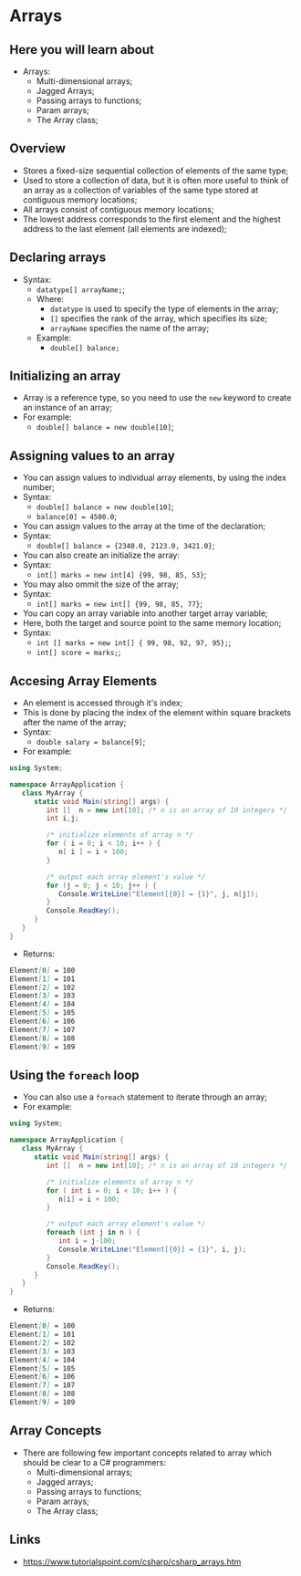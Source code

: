 # Arrays

## Here you will learn about

- Arrays:
  - Multi-dimensional arrays;
  - Jagged Arrays;
  - Passing arrays to functions;
  - Param arrays;
  - The Array class;

## Overview

- Stores a fixed-size sequential collection of elements of the same type;
- Used to store a collection of data, but it is often more useful to think of an array as a collection of variables of the same type stored at contiguous memory locations;
- All arrays consist of contiguous memory locations;
- The lowest address corresponds to the first element and the highest address to the last element (all elements are indexed);

## Declaring arrays

- Syntax:
  - `datatype[] arrayName;`;
  - Where:
    - `datatype` is used to specify the type of elements in the array;
    - `[]` specifies the rank of the array, which specifies its size;
    - `arrayName` specifies the name of the array;
  - Example:
    - `double[] balance;`

## Initializing an array

- Array is a reference type, so you need to use the `new` keyword to create an instance of an array;
- For example:
  - `double[] balance = new double[10]`;

## Assigning values to an array

- You can assign values to individual array elements, by using the index number;
- Syntax:
  - `double[] balance = new double[10]`;
  - `balance[0] = 4500.0`;
- You can assign values to the array at the time of the declaration;
- Syntax:
  - `double[] balance = {2340.0, 2123.0, 3421.0}`;
- You can also create an initialize the array:
- Syntax:
  - `int[] marks = new int[4] {99, 98, 85, 53}`;
- You may also ommit the size of the array;
- Syntax:
  - `int[] marks = new int[] {99, 98, 85, 77}`;
- You can copy an array variable into another target array variable;
- Here, both the target and source point to the same memory location;
- Syntax:
  - `int [] marks = new int[] { 99, 98, 92, 97, 95};`;
  - `int[] score = marks;`;

## Accesing Array Elements

- An element is accessed through it's index;
- This is done by placing the index of the element within square brackets after the name of the array;
- Syntax:
  - `double salary = balance[9]`;
- For example:

```c#
using System;

namespace ArrayApplication {
   class MyArray {
      static void Main(string[] args) {
         int []  n = new int[10]; /* n is an array of 10 integers */
         int i,j;

         /* initialize elements of array n */
         for ( i = 0; i < 10; i++ ) {
            n[ i ] = i + 100;
         }

         /* output each array element's value */
         for (j = 0; j < 10; j++ ) {
            Console.WriteLine("Element[{0}] = {1}", j, n[j]);
         }
         Console.ReadKey();
      }
   }
}
```

- Returns:

```markdown
Element[0] = 100
Element[1] = 101
Element[2] = 102
Element[3] = 103
Element[4] = 104
Element[5] = 105
Element[6] = 106
Element[7] = 107
Element[8] = 108
Element[9] = 109
```

## Using the `foreach` loop

- You can also use a `foreach` statement to iterate through an array;
- For example:

```c#
using System;

namespace ArrayApplication {
   class MyArray {
      static void Main(string[] args) {
         int []  n = new int[10]; /* n is an array of 10 integers */

         /* initialize elements of array n */
         for ( int i = 0; i < 10; i++ ) {
            n[i] = i + 100;
         }

         /* output each array element's value */
         foreach (int j in n ) {
            int i = j-100;
            Console.WriteLine("Element[{0}] = {1}", i, j);
         }
         Console.ReadKey();
      }
   }
}
```

- Returns:

```markdown
Element[0] = 100
Element[1] = 101
Element[2] = 102
Element[3] = 103
Element[4] = 104
Element[5] = 105
Element[6] = 106
Element[7] = 107
Element[8] = 108
Element[9] = 109
```

## Array Concepts

- There are following few important concepts related to array which should be clear to a C# programmers:
  - Multi-dimensional arrays;
  - Jagged arrays;
  - Passing arrays to functions;
  - Param arrays;
  - The Array class;

## Links

- <https://www.tutorialspoint.com/csharp/csharp_arrays.htm>
